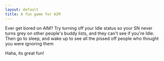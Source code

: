 ```yaml
---
layout: default
title: A fun game for AIM
---
```


Ever get bored on AIM? Try turning off your Idle status so your SN never turns
grey on other people's buddy lists, and they can't see if you're Idle. Then
go to sleep, and wake up to see all the pissed off people who thought you were
ignoring them

Haha, its great fun!
